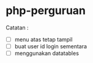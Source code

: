 # php-perguruan

Catatan :

- [ ] menu atas tetap tampil
- [ ] buat user id login sementara
- [ ] menggunakan datatables

